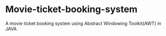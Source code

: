 # Movie-ticket-booking-system
A movie ticket booking system using Abstract Windowing Toolkit(AWT) in JAVA.
